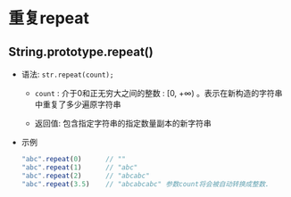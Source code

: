 # 重复repeat

## String.prototype.repeat()

+ 语法: `str.repeat(count);`

  - `count` : 介于0和正无穷大之间的整数 : \[0, +∞) 。表示在新构造的字符串中重复了多少遍原字符串

  - 返回值: 包含指定字符串的指定数量副本的新字符串

+ 示例

    ```js
    "abc".repeat(0)      // ""
    "abc".repeat(1)      // "abc"
    "abc".repeat(2)      // "abcabc"
    "abc".repeat(3.5)    // "abcabcabc" 参数count将会被自动转换成整数.
    ```
